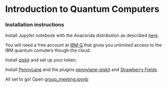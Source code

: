 # Introduction to Quantum Computers

### Installation instructions

Install Jupyter notebook with the Anaconda distribution as described [here](https://jupyter-notebook-beginner-guide.readthedocs.io/en/latest/).

You will need a free account at [IBM Q](https://www.ibm.com/quantum-computing/)
that gives you unlimited access to the IBM quantum comuters though the cloud. 

Install [qiskit](https://qiskit.org/documentation/install.html) and set up your
token.

Install [PennyLane](https://pennylane.ai/install.html) and the plugins
[pennylane-qiskit](https://pennylane-qiskit.readthedocs.io/en/latest/installation.html)
and [Strawberry
Fields](https://pennylane-sf.readthedocs.io/en/latest/installing.html).

All set to go! Open
[group_meeting.ipynb](https://github.com/rafaelha/group_meeting_qc/blob/master/group_meeting.ipynb)
